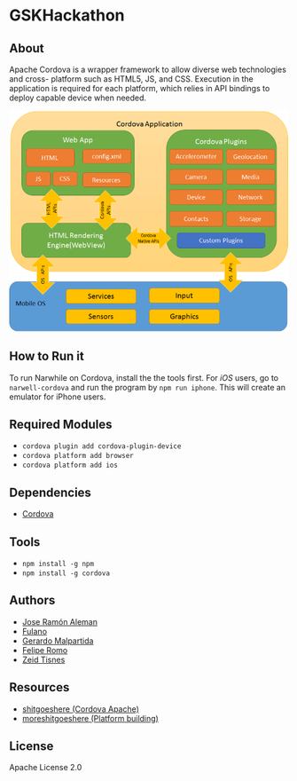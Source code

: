 # GSKHackathon

## About
Apache Cordova is a wrapper framework to allow diverse web technologies and cross-
platform such as HTML5, JS, and CSS. Execution in the application is required for
each platform, which relies in API bindings to deploy capable device when needed.

![architecture][logo]

<!-- ![architecture][offlinelogo] -->

[logo]: https://github.com/jraleman/GSKHackathon/blob/zeid/res/cordovaapparchitecture.png
<!-- [offlinelogo]: /Users/zeidtisnes/Desktop/Hackathong/GSKHackathon/res/cordovaapparchitecture.png -->

## How to Run it
To run Narwhile on Cordova, install the the tools first. For *iOS* users, go to
`narwell-cordova` and run the program by `npm run iphone`.
This will create an emulator for iPhone users.

## Required Modules

- `cordova plugin add cordova-plugin-device`
- `cordova platform add browser`
- `cordova platform add ios
`
## Dependencies

- [Cordova](https://cordova.apache.org/)

## Tools

* `npm install -g npm`
* `npm install -g cordova`

## Authors

- [Jose Ramón Aleman](https://github.com/jraleman)
- [Fulano]()
- [Gerardo Malpartida](https://github.com/regien)
- [Felipe Romo](https://github.com/felromo)
- [Zeid Tisnes](https://github.com/zedin27)

## Resources
* [shitgoeshere (Cordova Apache)](https://cordova.apache.org/docs/en/latest/guide/cli/index.html)
* [moreshitgoeshere (Platform building)](https://cordova.apache.org/docs/en/latest/reference/cordova-cli/index.html#cordova-platform-command)


## License
Apache License 2.0
